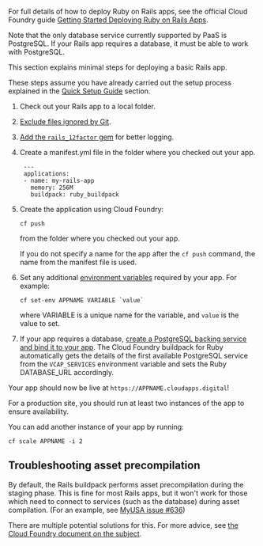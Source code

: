 
For full details of how to deploy Ruby on Rails apps, see the official Cloud Foundry guide [Getting Started Deploying Ruby on Rails Apps](http://docs.cloudfoundry.org/buildpacks/ruby/gsg-ror.html). 

Note that the only database service currently supported by PaaS is PostgreSQL. If your Rails app requires a database, it must be able to work with PostgreSQL.

This section explains minimal steps for deploying a basic Rails app.

These steps assume you have already carried out the setup process explained in the [Quick Setup Guide](/getting_started/quick_setup_guide) section.


1. Check out your Rails app to a local folder.
1. [Exclude files ignored by Git](/deploying_apps/excluding_files/).
1. [Add the `rails_12factor` gem](https://github.com/heroku/rails_12factor#install) for better logging.
1. Create a manifest.yml file in the folder where you checked out your app.

        ---
        applications:
        - name: my-rails-app
          memory: 256M
          buildpack: ruby_buildpack


1. Create the application using Cloud Foundry:

    ```
    cf push  
    ```

    from the folder where you checked out your app.

    If you do not specify a name for the app after the ``cf push`` command, the name from the manifest file is used.

1. Set any additional [environment variables](//deploying_apps/#setting-environment-variables/) required by your app. For example:

    ```
    cf set-env APPNAME VARIABLE `value`
    ```

    where VARIABLE is a unique name for the variable, and `value` is the value to set.

1. If your app requires a database, [create a PostgreSQL backing service and bind it to your app](/deploying_services/postgres/). 
    The Cloud Foundry buildpack for Ruby automatically gets the details of the first available PostgreSQL service from the ``VCAP_SERVICES`` environment variable and sets the Ruby DATABASE_URL accordingly.

Your app should now be live at `https://APPNAME.cloudapps.digital`!

For a production site, you should run at least two instances of the app to ensure availability.

You can add another instance of your app by running:

``cf scale APPNAME -i 2``

## Troubleshooting asset precompilation

By default, the Rails buildpack performs asset precompilation during the staging phase. This is fine for
most Rails apps, but it won't work for those which need to connect to services (such as the database)
during asset compilation. (For an example, see [MyUSA issue #636](https://github.com/18F/myusa/issues/636))

There are multiple potential solutions for this. For more advice, see
[the Cloud Foundry document on the subject](https://docs.cloudfoundry.org/buildpacks/ruby/ruby-tips.html#precompile).